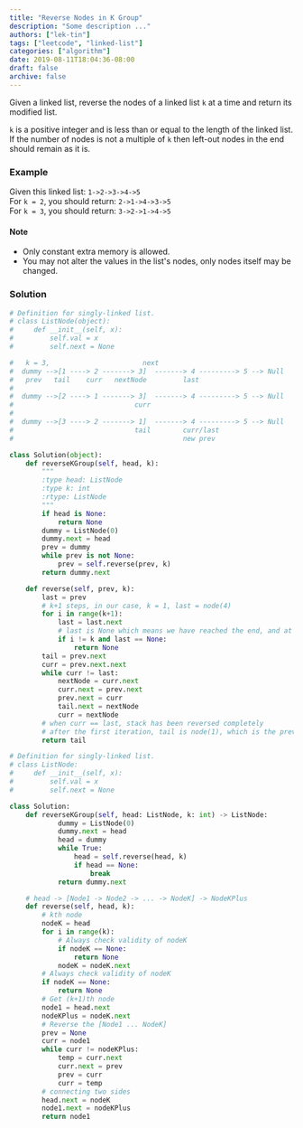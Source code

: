 ```yaml
---
title: "Reverse Nodes in K Group"
description: "Some description ..."
authors: ["lek-tin"]
tags: ["leetcode", "linked-list"]
categories: ["algorithm"]
date: 2019-08-11T18:04:36-08:00
draft: false
archive: false
---
```

Given a linked list, reverse the nodes of a linked list `k` at a time and return its modified list.

`k` is a positive integer and is less than or equal to the length of the linked list. If the number of nodes is not a multiple of `k` then left-out nodes in the end should remain as it is.

### Example
Given this linked list: `1->2->3->4->5`  
For `k = 2`, you should return: `2->1->4->3->5`  
For `k = 3`, you should return: `3->2->1->4->5`  
#### Note
- Only constant extra memory is allowed.
- You may not alter the values in the list's nodes, only nodes itself may be changed.
### Solution
```python
# Definition for singly-linked list.
# class ListNode(object):
#     def __init__(self, x):
#         self.val = x
#         self.next = None

#   k = 3,                       next
#  dummy -->[1 ----> 2 -------> 3]  -------> 4 ---------> 5 --> Null
#   prev   tail    curr   nextNode         last
#
#  dummy -->[2 ----> 1 -------> 3]  -------> 4 ---------> 5 --> Null
#                              curr
#
#  dummy -->[3 ----> 2 -------> 1]  -------> 4 ---------> 5 --> Null
#                              tail        curr/last
#                                          new prev

class Solution(object):
    def reverseKGroup(self, head, k):
        """
        :type head: ListNode
        :type k: int
        :rtype: ListNode
        """
        if head is None:
            return None
        dummy = ListNode(0)
        dummy.next = head
        prev = dummy
        while prev is not None:
            prev = self.reverse(prev, k)
        return dummy.next

    def reverse(self, prev, k):
        last = prev
        # k+1 steps, in our case, k = 1, last = node(4)
        for i in range(k+1):
            last = last.next
            # last is None which means we have reached the end, and at the same time, the stack length is < k, so we don't need to reverse the stack
            if i != k and last == None:
                return None
        tail = prev.next
        curr = prev.next.next
        while curr != last:
            nextNode = curr.next
            curr.next = prev.next
            prev.next = curr
            tail.next = nextNode
            curr = nextNode
        # when curr == last, stack has been reversed completely
        # after the first iteration, tail is node(1), which is the prev for the next k-long stack
        return tail
```
```python
# Definition for singly-linked list.
# class ListNode:
#     def __init__(self, x):
#         self.val = x
#         self.next = None

class Solution:
    def reverseKGroup(self, head: ListNode, k: int) -> ListNode:
            dummy = ListNode(0)
            dummy.next = head
            head = dummy
            while True:
                head = self.reverse(head, k)
                if head == None:
                    break
            return dummy.next

    # head -> [Node1 -> Node2 -> ... -> NodeK] -> NodeKPlus
    def reverse(self, head, k):
        # kth node
        nodeK = head
        for i in range(k):
            # Always check validity of nodeK
            if nodeK == None:
                return None
            nodeK = nodeK.next
        # Always check validity of nodeK
        if nodeK == None:
            return None
        # Get (k+1)th node
        node1 = head.next
        nodeKPlus = nodeK.next
        # Reverse the [Node1 ... NodeK]
        prev = None
        curr = node1
        while curr != nodeKPlus:
            temp = curr.next
            curr.next = prev
            prev = curr
            curr = temp
        # connecting two sides
        head.next = nodeK
        node1.next = nodeKPlus
        return node1
```